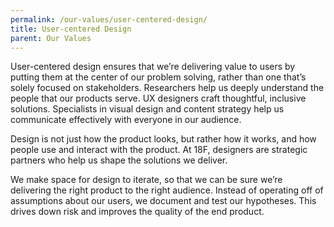 ```yaml
---
permalink: /our-values/user-centered-design/
title: User-centered Design
parent: Our Values
---
```

User-centered design ensures that we’re delivering value to users by putting them at the center of our problem solving, rather than one that’s solely focused on stakeholders. Researchers help us deeply understand the people that our products serve. UX designers craft thoughtful, inclusive solutions. Specialists in visual design and content strategy help us communicate effectively with everyone in our audience.

Design is not just how the product looks, but rather how it works, and how people use and interact with the product. At 18F, designers are strategic partners who help us shape the solutions we deliver. 

We make space for design to iterate, so that we can be sure we’re delivering the right product to the right audience. Instead of operating off of assumptions about our users, we document and test our hypotheses. This drives down risk and improves the quality of the end product.
